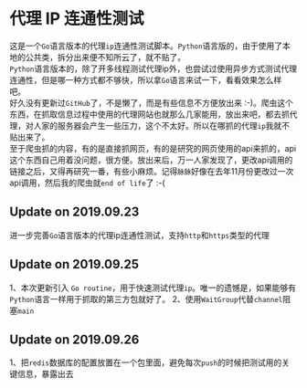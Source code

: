 # 代理 IP 连通性测试
这是一个`Go`语言版本的代理`ip`连通性测试脚本。`Python`语言版的，由于使用了本地的公共类，拆分出来便不知所云了，就不贴了。</br>
`Python`语言版本的，除了开多线程测试代理ip外，也尝试过使用异步方式测试代理连通性，但是哪一种方式都不够快，所以拿`Go`语言来试一下，看看效果怎么样吧。</br>
好久没有更新过`GitHub`了，不是懒了，而是有些信息不方便放出来 :-)。爬虫这个东西，在抓取信息过程中使用的代理网站也就那么几家能用，放出来吧，都去抓代理，对人家的服务器会产生一些压力，这个不太好。所以在哪抓的代理`ip`我就不贴出来了。</br>
至于爬虫抓的内容，有的是直接抓网页，有的是研究的网页使用的api来抓的，api这个东西自己用着没问题，很方便。放出来后，万一人家发现了，更改api调用的链接之后，又得再研究一番，有些小麻烦。记得`脉脉`好像在去年11月份更改过一次api调用，然后我的爬虫就`end of life`了 :-(</br>
## Update on 2019.09.23
进一步完善`Go`语言版本的代理ip连通性测试，支持`http`和`https`类型的代理
## Update on 2019.09.25
1、本次更新引入 `Go routine`，用于快速测试代理`ip`。唯一的遗憾是，如果能够有`Python`语言一样用于抓取的第三方包就好了。
2、使用`WaitGroup`代替`channel`阻塞`main`
## Update on 2019.09.26
1、把`redis`数据库的配置放置在一个包里面，避免每次`push`的时候把测试用的关键信息，暴露出去
